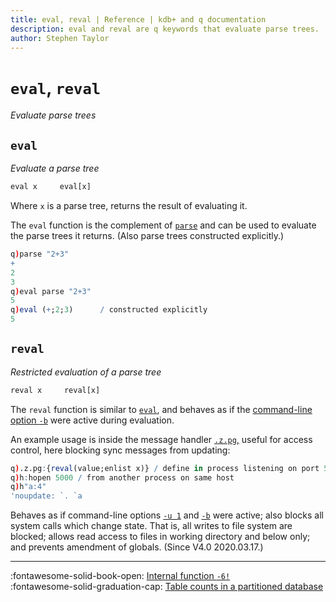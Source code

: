 ```yaml
---
title: eval, reval | Reference | kdb+ and q documentation
description: eval and reval are q keywords that evaluate parse trees.
author: Stephen Taylor
---
```

# `eval`, `reval`

_Evaluate parse trees_





## `eval`

_Evaluate a parse tree_

```txt
eval x     eval[x]
```

Where `x` is a parse tree, returns the result of evaluating it. 

The `eval` function is the complement of [`parse`](parse.md) and can be used to evaluate the parse trees it returns. (Also parse trees constructed explicitly.)

```q
q)parse "2+3"
+
2
3
q)eval parse "2+3"
5
q)eval (+;2;3)      / constructed explicitly
5
```





## `reval`

_Restricted evaluation of a parse tree_

```txt
reval x     reval[x]
```

The `reval` function is similar to [`eval`](eval.md), and behaves as if the [command-line option `-b`](../basics/cmdline.md#-b-blocked) were active during evaluation.

An example usage is inside the message handler [`.z.pg`,](dotz.md#zpg-get) useful for access control, here blocking sync messages from updating:

```q
q).z.pg:{reval(value;enlist x)} / define in process listening on port 5000
q)h:hopen 5000 / from another process on same host
q)h"a:4"
'noupdate: `. `a
```

Behaves as if command-line options [`-u 1`](../basics/cmdline.md#-u-usr-pwd) and [`-b`](../basics/cmdline.md#-b-blocked) were active; also blocks all system calls which change state.
That is, all writes to file system are blocked; allows read access to files in working directory and below only; and prevents amendment of globals.
(Since V4.0 2020.03.17.)

----
:fontawesome-solid-book-open:
[Internal function `-6!`](../basics/internal.md#-6x-eval)
<br>
:fontawesome-solid-graduation-cap:
[Table counts in a partitioned database](../kb/partition.md#table-counts)

